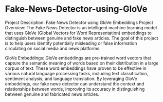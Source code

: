 # Fake-News-Detector-using-GloVe
Project Description: Fake News Detector using GloVe Embeddings
Project Overview:
The Fake News Detector is an intelligent machine learning model that uses GloVe (Global Vectors for Word Representation) embeddings to distinguish between genuine and fake news articles. The goal of this project is to help users identify potentially misleading or false information circulating on social media and news platforms.

GloVe Embeddings:
GloVe embeddings are pre-trained word vectors that capture the semantic meaning of words based on their distribution in a large corpus of text. These word embeddings have proven to be effective in various natural language processing tasks, including text classification, sentiment analysis, and language translation. By leveraging GloVe embeddings, our fake news detector can understand the context and relationships between words, improving its accuracy in distinguishing between genuine and fabricated news articles.
